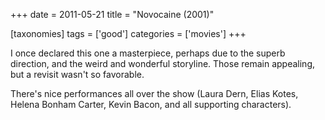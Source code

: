 +++
date = 2011-05-21
title = "Novocaine (2001)"

[taxonomies]
tags = ['good']
categories = ['movies']
+++

I once declared this one a masterpiece, perhaps due to the superb
direction, and the weird and wonderful storyline. Those remain
appealing, but a revisit wasn't so favorable.

There's nice performances all over the show (Laura Dern, Elias Kotes,
Helena Bonham Carter, Kevin Bacon, and all supporting characters).
